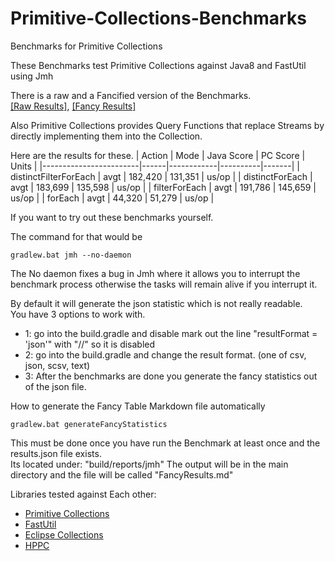 # Primitive-Collections-Benchmarks
Benchmarks for Primitive Collections

These Benchmarks test Primitive Collections against Java8 and FastUtil using Jmh

There is a raw and a Fancified version of the Benchmarks.     
[[Raw Results]](benchmarkResults.txt), [[Fancy Results]](BENCHMARKS.md)

Also Primitive Collections provides Query Functions that replace Streams by directly implementing them into the Collection.

Here are the results for these.
|        Action          | Mode | Java Score | PC Score | Units |
|------------------------|------|------------|----------|-------|
| distinctFilterForEach  | avgt |   182,420  |  131,351 | us/op |
| distinctForEach        | avgt |   183,699  |  135,598 | us/op |
| filterForEach          | avgt |   191,786  |  145,659 | us/op |
| forEach                | avgt |    44,320  |   51,279 | us/op |

If you want to try out these benchmarks yourself.      

The command for that would be 
```
gradlew.bat jmh --no-daemon
```
The No daemon fixes a bug in Jmh where it allows you to interrupt the benchmark process otherwise the tasks will remain alive if you interrupt it.

By default it will generate the json statistic which is not really readable.      
You have 3 options to work with.      
- 1: go into the build.gradle and disable mark out the line "resultFormat = 'json'" with "//" so it is disabled
- 2: go into the build.gradle and change the result format. (one of csv, json, scsv, text)
- 3: After the benchmarks are done you generate the fancy statistics out of the json file.

How to generate the Fancy Table Markdown file automatically      
```
gradlew.bat generateFancyStatistics
```
This must be done once you have run the Benchmark at least once and the results.json file exists.      
Its located under: "build/reports/jmh"
The output will be in the main directory and the file will be called "FancyResults.md"


Libraries tested against Each other:
- [Primitive Collections](https://github.com/Speiger/Primitive-Collections)
- [FastUtil](https://github.com/vigna/fastutil)
- [Eclipse Collections](https://github.com/eclipse/eclipse-collections)
- [HPPC](https://github.com/carrotsearch/hppc)